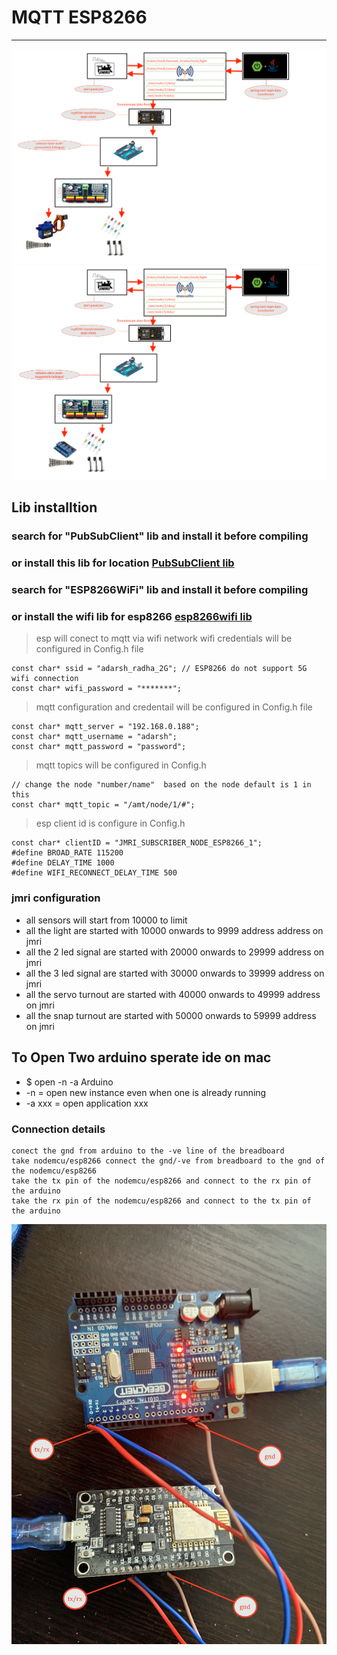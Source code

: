 # MQTT ESP8266 

---

![img](../../../image/dig5.png)
![img](../../../image/dig6.png)

## Lib installtion 

### search for "PubSubClient" lib and install it before compiling 
### or install this lib for location [PubSubClient lib ](https://github.com/Adarsh-Model-Trains/jmri-mqtt-spring-transformer-wireless-eco-system/raw/main/lib/pubsubclient.zip)

### search for "ESP8266WiFi" lib and install it before compiling 
### or install the wifi lib for esp8266 [esp8266wifi lib](https://github.com/Adarsh-Model-Trains/jmri-mqtt-spring-transformer-wireless-eco-system/raw/main/lib/ESP8266WiFi.zip)

> esp will conect to mqtt via wifi network 
> wifi credentials will be configured in Config.h file 
```
const char* ssid = "adarsh_radha_2G"; // ESP8266 do not support 5G wifi connection
const char* wifi_password = "*******";
```
> mqtt configuration and credentail will be configured in Config.h file 
```
const char* mqtt_server = "192.168.0.188"; 
const char* mqtt_username = "adarsh";
const char* mqtt_password = "password";
```
> mqtt topics will be configured in Config.h 
```
// change the node "number/name"  based on the node default is 1 in this 
const char* mqtt_topic = "/amt/node/1/#";
```

> esp client id is configure in Config.h 
```
const char* clientID = "JMRI_SUBSCRIBER_NODE_ESP8266_1";
#define BROAD_RATE 115200
#define DELAY_TIME 1000
#define WIFI_RECONNECT_DELAY_TIME 500
```


### jmri configuration 
* all sensors will start from 10000 to limit 
* all the light are started with 10000 onwards to 9999 address address on jmri
* all the 2 led signal are started with 20000 onwards to 29999 address on jmri
* all the 3 led signal are started with 30000 onwards to 39999 address on jmri
* all the servo turnout are started with 40000 onwards to 49999 address on jmri
* all the snap turnout are started with 50000 onwards to 59999 address on jmri


## To Open Two arduino sperate ide on mac 
* $ open -n -a Arduino
* -n = open new instance even when one is already running
* -a xxx = open application xxx


### Connection details 

```
conect the gnd from arduino to the -ve line of the breadboard 
take nodemcu/esp8266 connect the gnd/-ve from breadboard to the gnd of the nodemcu/esp8266
take the tx pin of the nodemcu/esp8266 and connect to the rx pin of the arduino 
take the rx pin of the nodemcu/esp8266 and connect to the tx pin of the arduino 

```


![img](../../../image/con.JPG)
